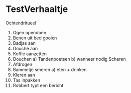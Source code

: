 # TestVerhaaltje
Ochtendritueel
1) Ogen opendoen
2) Benen uit bed gooien
3) Badjas aan
4) Douche aan
5) Koffie aanzetten
6) Douchen
  a) Tandenpoetsen
  b) wanneer nodig Scheren
7) Afdrogen
8) Bammetje smeren
  a) eten + drinken
9) Kleren aan
10) Tas inpakken
11) Robbert typt een bericht
